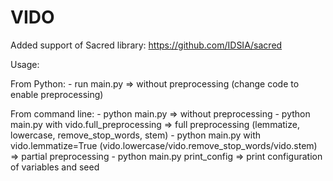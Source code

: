 # VIDO

Added support of Sacred library: https://github.com/IDSIA/sacred

Usage:

From Python: - run main.py => without preprocessing (change code to enable preprocessing)

From command line: - python main.py => without preprocessing
                   - python main.py with vido.full_preprocessing  => full preprocessing (lemmatize, lowercase, remove_stop_words, stem)
                   - python main.py with vido.lemmatize=True (vido.lowercase/vido.remove_stop_words/vido.stem) => partial preprocessing
                   - python main.py print_config => print configuration of variables and seed
